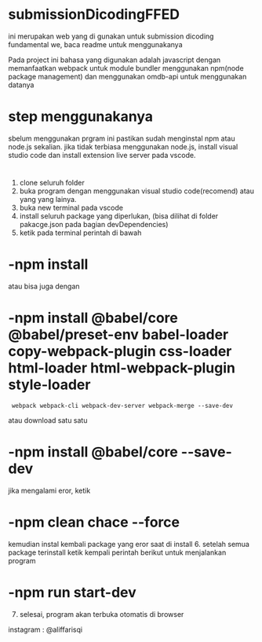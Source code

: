# submissionDicodingFFED
ini merupakan web yang di gunakan untuk submission dicoding fundamental we, baca readme untuk menggunakanya

Pada project ini bahasa yang digunakan adalah javascript dengan memanfaatkan webpack untuk module bundler
menggunakan npm(node package management) dan menggunakan omdb-api untuk menggunakan datanya

# step menggunakanya
sbelum menggunakan prgram ini pastikan sudah menginstal npm atau node.js sekalian.
jika tidak terbiasa menggunakan node.js, install visual studio code dan install extension live server pada vscode.
#
1. clone seluruh folder
2. buka program dengan menggunakan visual studio code(recomend) atau yang yang lainya.
3. buka new terminal pada vscode
4. install seluruh package yang diperlukan, (bisa dilihat di folder pakacge.json pada bagian devDependencies)
4. ketik pada terminal perintah di bawah
#     -npm install 		
   atau bisa juga dengan 
#     -npm install @babel/core @babel/preset-env babel-loader copy-webpack-plugin css-loader html-loader html-webpack-plugin style-loader 
     webpack webpack-cli webpack-dev-server webpack-merge --save-dev
   atau download satu satu
#     -npm install @babel/core --save-dev
    
   jika mengalami eror, ketik
#     -npm clean chace --force
   kemudian instal kembali package yang eror saat di install
6. setelah semua package terinstall ketik kempali perintah berikut untuk menjalankan program
#     -npm run start-dev
7. selesai, program akan terbuka otomatis di browser

instagram : @aliffarisqi

